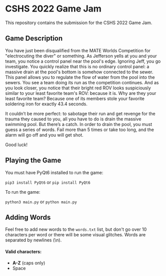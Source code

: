 # CSHS 2022 Game Jam

This repository contains the submission for the CSHS 2022 Game Jam.

## Game Description

You have just been disqualified from the MATE Worlds Competition for "electrocuting the diver" or something. As Jefferson yells at you and your team, you notice a control panel near the pool's edge. Ignoring Jeff, you go investigate. You quickly realize that this is no ordinary control panel: a massive drain at the pool's bottom is somehow connected to the sewer. This panel allows you to regulate the flow of water from the pool into the sewers. You see a team doing its run as the competition continues. And as you look closer, you notice that their bright red ROV looks suspiciously similar to your least favorite team's ROV: because it is. Why are they your least favorite team? Because one of its members stole your favorite soldering iron for exactly 43.4 seconds.

It couldn’t be more perfect: to sabotage their run and get revenge for the trauma they caused to you, all you have to do is drain the massive swimming pool. But there’s a catch. In order to drain the pool, you must guess a series of words. Fail more than 5 times or take too long, and the alarm will go off and you will get shot.

Good luck!

## Playing the Game

You must have PyQt6 installed to run the game:

`pip3 install PyQt6` or `pip install PyQt6`

To run the game:

`python3 main.py` or `python main.py`

## Adding Words

Feel free to add new words to the `words.txt` list, but don't go over 10 characters per word or there will be some visual glitches. Words are separated by newlines (\n).

#### Valid characters:
- **A-Z** (caps only)
- Space
